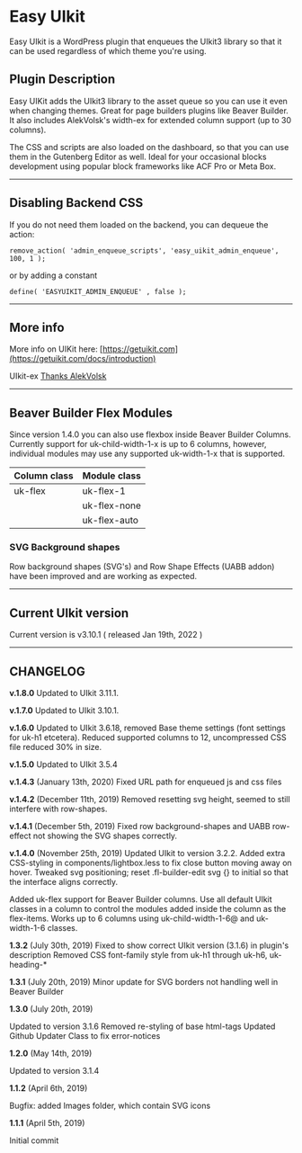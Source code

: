 
# Easy UIkit


Easy UIkit is a WordPress plugin that enqueues the UIkit3 library so that it can be used regardless of which theme you're using.

## Plugin Description

Easy UIKit adds the UIkit3 library to the asset queue so you can use it even when changing themes. Great for page builders plugins like Beaver Builder. It also includes AlekVolsk's width-ex for extended column support (up to 30 columns).

The CSS and scripts are also loaded on the dashboard, so that you can use them in the Gutenberg Editor as well. Ideal for your occasional blocks development using popular block frameworks like ACF Pro or Meta Box.

---

## Disabling Backend CSS


If you do not need them loaded on the backend, you can dequeue the action:

`
    remove_action( 'admin_enqueue_scripts', 'easy_uikit_admin_enqueue', 100, 1 );
`

or by adding a constant

`
    define( 'EASYUIKIT_ADMIN_ENQUEUE' , false );
`

---
## More info

More info on UIKit here: [https://getuikit.com](https://getuikit.com/docs/introduction)

UIkit-ex [Thanks AlekVolsk](https://github.com/master3-blank-template/UIkit-Ex)

---

## Beaver Builder Flex Modules
Since version 1.4.0 you can also use flexbox inside Beaver Builder Columns. Currently support for uk-child-width-1-x is up to 6 columns, however, individual modules may use any supported uk-width-1-x that is supported.


|Column class|Module class |
|--|--|
|uk-flex  |uk-flex-1  |
| | uk-flex-none
| | uk-flex-auto


### **SVG Background shapes**

Row background shapes (SVG's) and Row Shape Effects (UABB addon) have been improved and are working as expected.

---
## Current UIkit version
Current version is v3.10.1 ( released Jan 19th, 2022 )

---

## CHANGELOG

**v.1.8.0** 
Updated to UIkit 3.11.1.

**v.1.7.0** 
Updated to UIkit 3.10.1.

**v.1.6.0** 
Updated to UIkit 3.6.18, removed Base theme settings (font settings for uk-h1 etcetera). Reduced supported columns to 12, uncompressed CSS file reduced 30% in size.

**v.1.5.0** 
Updated to UIkit 3.5.4

**v.1.4.3** (January 13th, 2020)
Fixed URL path for enqueued js and css files

**v.1.4.2** (December 11th, 2019)
Removed resetting svg height, seemed to still interfere with row-shapes.

**v.1.4.1** (December 5th, 2019)
Fixed row background-shapes and UABB row-effect not showing the SVG shapes correctly.

**v.1.4.0** (November 25th, 2019)
Updated UIkit to version 3.2.2.
Added extra CSS-styling in components/lightbox.less to fix close button moving away on hover.
Tweaked svg positioning; reset .fl-builder-edit svg {} to initial so that the interface aligns correctly.

Added uk-flex support for Beaver Builder columns. Use all default UIkit classes in a column to control the modules added inside the column as the flex-items. Works up to 6 columns using uk-child-width-1-6@ and uk-width-1-6 classes.

**1.3.2** (July 30th, 2019)
Fixed to show correct UIkit version (3.1.6) in plugin's description
Removed CSS font-family style from uk-h1 through uk-h6, uk-heading-*

**1.3.1** (July 20th, 2019)
Minor update for SVG borders not handling well in Beaver Builder

**1.3.0** (July 20th, 2019)

Updated to version 3.1.6
Removed re-styling of base html-tags
Updated Github Updater Class to fix error-notices


**1.2.0** (May 14th, 2019)

Updated to version 3.1.4

**1.1.2** (April 6th, 2019)

Bugfix: added Images folder, which contain SVG icons

**1.1.1** (April 5th, 2019)

Initial commit
